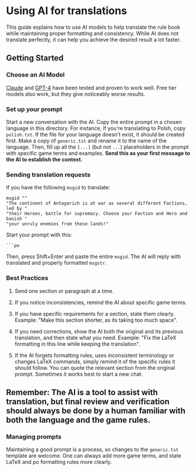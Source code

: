 # Using AI for translations

This guide explains how to use AI models to help translate the rule book while maintaining proper formatting and consistency.
While AI does not translate perfectly, it can help you achieve the desired result a lot faster.

## Getting Started

### **Choose an AI Model**

[Claude](https://claude.ai) and [GPT-4](https://openai.com/product/gpt-4) have been tested and proven to work well.
Free tier models also work, but they give noticeably worse results.

### **Set up your prompt**

Start a new conversation with the AI.
Copy the entire prompt in a chosen language in this directory.
For instance, if you're translating to Polsh, copy `polish.txt`.
If the file for your language doesn't exist, it should be created first.
Make a copy of `generic.txt` and rename it to the name of the language.
Then, fill up all the `[...]` (but not `...`) placeholders in the prompt with specific game terms and examples.
**Send this as your first message to the AI to establish the context.**

### **Sending translation requests**

If you have the following `msgid` to translate:

```po
msgid ""
"The continent of Antagarich is at war as several different Factions, led by "
"their Heroes, battle for supremacy. Choose your Faction and Hero and banish "
"your unruly enemies from these lands!"
```

Start your prompt with this:
~~~
```po
~~~
Then, press Shift+Enter and paste the entire `msgid`.
The AI will reply with translated and properly formatted `msgstr`.

### Best Practices

1. Send one section or paragraph at a time.

2. If you notice inconsistencies, remind the AI about specific game terms.

3. If you have specific requirements for a section, state them clearly.
Example: "Make this section shorter, as its taking too much space".

4. If you need corrections, show the AI both the original and its previous translation, and then state what you need.
Example: "Fix the LaTeX formatting in this line while keeping the translation".

5. If the AI forgets formatting rules, uses inconsistent terminology or changes LaTeX commands, simply remind it of the specific rules it should follow. You can quote the relevant section from the original prompt.
Sometimes it works best to start a new chat.

## Remember: The AI is a tool to assist with translation, but final review and verification should always be done by a human familiar with both the language and the game rules.


### Managing prompts

Maintaining a good prompt is a process, so changes to the `generic.txt` template are welcome.
One can always add more game terms, and state LaTeX and po formatting rules more clearly.
